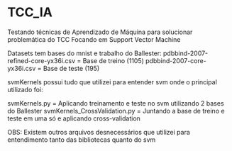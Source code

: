 # TCC_IA
Testando técnicas de Aprendizado de Máquina para solucionar problemática do TCC
Focando em Support Vector Machine

Datasets tem bases do mnist e trabalho do Ballester:
pdbbind-2007-refined-core-yx36i.csv = Base de treino (1105)
pdbbind-2007-core-yx36i.csv = Base de teste (195)

svmKernels possui tudo que utilizei para entender svm onde o principal utilizado foi:

svmKernels.py = Aplicando treinamento e teste no svm utilizando 2 bases do Ballester
svmKernels_CrossValidation.py = Juntando a base de treino e teste em uma só e aplicando cross-validation

OBS: Existem outros arquivos desnecessários que utilizei para entendimento tanto das bibliotecas quanto do svm
